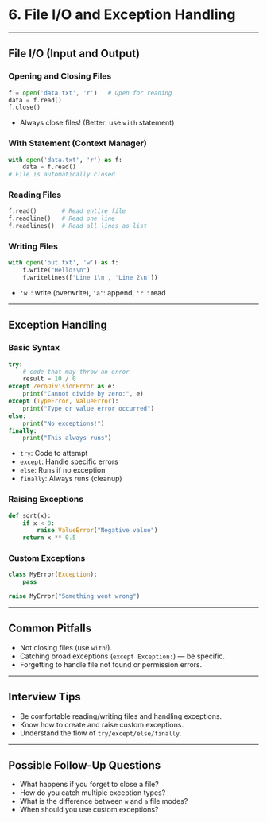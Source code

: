 # 6. File I/O and Exception Handling

---

## File I/O (Input and Output)

### Opening and Closing Files

```python
f = open('data.txt', 'r')   # Open for reading
data = f.read()
f.close()
```

- Always close files! (Better: use `with` statement)

### With Statement (Context Manager)

```python
with open('data.txt', 'r') as f:
    data = f.read()
# File is automatically closed
```

### Reading Files

```python
f.read()       # Read entire file
f.readline()   # Read one line
f.readlines()  # Read all lines as list
```

### Writing Files

```python
with open('out.txt', 'w') as f:
    f.write("Hello!\n")
    f.writelines(['Line 1\n', 'Line 2\n'])
```

- `'w'`: write (overwrite), `'a'`: append, `'r'`: read

---

## Exception Handling

### Basic Syntax

```python
try:
    # code that may throw an error
    result = 10 / 0
except ZeroDivisionError as e:
    print("Cannot divide by zero:", e)
except (TypeError, ValueError):
    print("Type or value error occurred")
else:
    print("No exceptions!")
finally:
    print("This always runs")
```

- `try`: Code to attempt
- `except`: Handle specific errors
- `else`: Runs if no exception
- `finally`: Always runs (cleanup)

### Raising Exceptions

```python
def sqrt(x):
    if x < 0:
        raise ValueError("Negative value")
    return x ** 0.5
```

### Custom Exceptions

```python
class MyError(Exception):
    pass

raise MyError("Something went wrong")
```

---

## Common Pitfalls

- Not closing files (use `with`!).
- Catching broad exceptions (`except Exception:`) — be specific.
- Forgetting to handle file not found or permission errors.

---

## Interview Tips

- Be comfortable reading/writing files and handling exceptions.
- Know how to create and raise custom exceptions.
- Understand the flow of `try/except/else/finally`.

---

## Possible Follow-Up Questions

- What happens if you forget to close a file?
- How do you catch multiple exception types?
- What is the difference between `w` and `a` file modes?
- When should you use custom exceptions?
